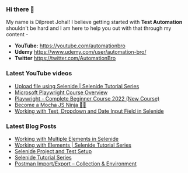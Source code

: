### Hi there 👋

My name is Dilpreet Johal! I believe getting started with **Test Automation** shouldn't be hard and I am here to help you out with that through my content -

- **YouTube:** https://youtube.com/automationbro
- **Udemy** https://www.udemy.com/user/automation-bro/
- **Twitter** https://twitter.com/AutomationBro

### Latest YouTube videos

<!-- YOUTUBE-VIDEOS-LIST:START -->
- [Upload file using Selenide | Selenide Tutorial Series](https://www.youtube.com/watch?v=MA8QC4Eoaps)
- [Microsoft Playwright Course Overview](https://www.youtube.com/watch?v=OfSsQrle8T4)
- [Playwright - Complete Beginner Course 2022 &lpar;New Course&rpar;](https://www.youtube.com/watch?v=3lqJrwJJ-AM)
- [Become a Mocha JS Ninja 🥷🏻](https://www.youtube.com/watch?v=oIVjjCFmTAY)
- [Working with Text, Dropdown and Date Input Field in Selenide](https://www.youtube.com/watch?v=WiRtmHs-V8c)
<!-- YOUTUBE-VIDEOS-LIST:END -->


### Latest Blog Posts
<!-- BLOG-POST-LIST:START -->
- [Working with Multiple Elements in Selenide](https://automationbro.com/blog/multiple-elements-selenide/?utm_source=rss&utm_medium=rss&utm_campaign=multiple-elements-selenide)
- [Working with Elements | Selenide Tutorial Series](https://automationbro.com/blog/selenide-working-with-elements/?utm_source=rss&utm_medium=rss&utm_campaign=selenide-working-with-elements)
- [Selenide Project and Test Setup](https://automationbro.com/blog/selenide-project-and-test-setup/?utm_source=rss&utm_medium=rss&utm_campaign=selenide-project-and-test-setup)
- [Selenide Tutorial Series](https://automationbro.com/blog/selenide-tutorial-series/?utm_source=rss&utm_medium=rss&utm_campaign=selenide-tutorial-series)
- [Postman Import/Export – Collection &amp; Environment](https://automationbro.com/blog/postman-import-export/?utm_source=rss&utm_medium=rss&utm_campaign=postman-import-export)
<!-- BLOG-POST-LIST:END -->
